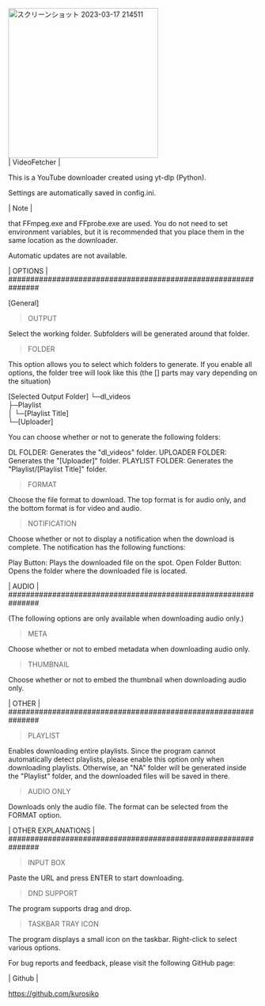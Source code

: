 

<img width="303" alt="スクリーンショット 2023-03-17 214511" src="https://user-images.githubusercontent.com/101198724/225908683-5d356c6a-2b40-464c-94bd-99f6e4b2e2d8.png">

<br>
| VideoFetcher |

This is a YouTube downloader created using yt-dlp (Python).

Settings are automatically saved in config.ini.

| Note |

that FFmpeg.exe and FFprobe.exe are used. You do not need to set environment variables, but it is recommended that you place them in the same location as the downloader.

Automatic updates are not available.

| OPTIONS | ###############################################################

[General]

>OUTPUT

Select the working folder. Subfolders will be generated around that folder.

>FOLDER

This option allows you to select which folders to generate. If you enable all options, the folder tree will look like this (the [] parts may vary depending on the situation)

[Selected Output Folder]
	└─dl_videos<br>
		├─Playlist<br>
		│ └─[Playlist Title]<br>
		└─[Uploader]

You can choose whether or not to generate the following folders:

DL FOLDER: Generates the "dl_videos" folder.
UPLOADER FOLDER: Generates the "[Uploader]" folder.
PLAYLIST FOLDER: Generates the "Playlist/[Playlist Title]" folder.

>FORMAT

Choose the file format to download. The top format is for audio only, and the bottom format is for video and audio.


>NOTIFICATION

Choose whether or not to display a notification when the download is complete. The notification has the following functions:

Play Button: Plays the downloaded file on the spot.
Open Folder Button: Opens the folder where the downloaded file is located.

| AUDIO | ###############################################################

(The following options are only available when downloading audio only.)

>META

Choose whether or not to embed metadata when downloading audio only.

>THUMBNAIL

Choose whether or not to embed the thumbnail when downloading audio only.

| OTHER | ###############################################################

>PLAYLIST

Enables downloading entire playlists. Since the program cannot automatically detect playlists, please enable this option only when downloading playlists. Otherwise, an "NA" folder will be generated inside the "Playlist" folder, and the downloaded files will be saved in there.

>AUDIO ONLY

Downloads only the audio file. The format can be selected from the FORMAT option.

| OTHER EXPLANATIONS | ###############################################################

>INPUT BOX

Paste the URL and press ENTER to start downloading.

>DND SUPPORT

The program supports drag and drop.

>TASKBAR  TRAY ICON

The program displays a small icon on the taskbar. Right-click to select various options.



For bug reports and feedback, please visit the following GitHub page:

| Github |

https://github.com/kurosiko
